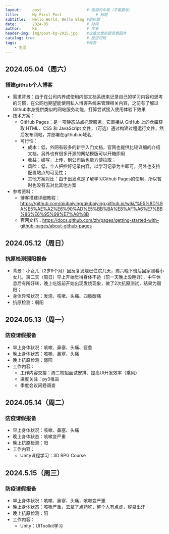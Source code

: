 ```yaml
---
layout:     post   				    # 使用的布局（不需要改）
title:      My First Post 				# 标题 
subtitle:   Hello World, Hello Blog #副标题
date:       2024-05 				# 时间
author:     KS 						# 作者
header-img: img/post-bg-2015.jpg 	#这篇文章标题背景图片
catalog: true 						# 是否归档
tags:								#标签
    - 生活
---
```


## 2024.05.04（周六）
### 搭建github个人博客
- 需求背景：由于在公司内养成使用内部文档系统来记录自己的学习内容和思考的习惯，在公网也期望能使用私人博客系统来管理相关内容，之前有了解过Github本身提供类似的网站服务功能，打算尝试接入使用体验下效果
- 技术方案：
    - GitHub Pages：是一项静态站点托管服务，它直接从 GitHub 上的仓库获取 HTML、CSS 和 JavaScript 文件，（可选）通过构建过程运行文件，然后发布网站，并部署在github.io域名;
    - 可行性：
        - 成本：低，外网有较多的新手入门文档，官网也提供比较详细的介绍文档，另外也有很多开源的网站模版可以开箱即用
        - 收益：编写，上传，到公司后也能方便拉取；
        - 风险：低，个人把控好记录内容，以学习记录为主即可，另外也支持配置站点的可见性；
        - 其他方案对比：由于出发点是了解学习Github Pages的使用，所以暂时也没有去对比其他方案
- 参考资料：
    - 博客搭建详细教程：https://github.com/qiubaiying/qiubaiying.github.io/wiki/%E5%8D%9A%E5%AE%A2%E6%90%AD%E5%BB%BA%E8%AF%A6%E7%BB%86%E6%95%99%E7%A8%8B
    - 官网文档：https://docs.github.com/zh/pages/getting-started-with-github-pages/about-github-pages

## 2024.05.12（周日）
### 抗原检测弱阳报备
- 背景：小女儿（2岁9个月）因反复发烧已住院几天，周六晚下班后回家照看小女儿，第二天（周日）早上开始觉得身体不适（前一天晚上没睡好），中午休息后有所好转，晚上吃饭前开始出现发烧现象，做了2次抗原测试，结果为弱阳；
- 身体异常状况：发烧、咳嗽、头痛、四肢酸痛
- 抗原检测：弱阳


## 2024.05.13（周一）
### 防疫请假报备
- 早上身体状况：咳嗽、鼻塞、头痛、疲惫
- 晚上身体状态：咳嗽、鼻塞、头痛
- 晚上抗原检测：弱阳
- 工作内容：
    - 工作内容交接：周二校招面试安排、提高UI开发效率（乘风）
    - 进度关注：py3推进
    - 季度会议问卷调查


## 2024.05.14（周二）
### 防疫请假报备
- 早上身体状况：咳嗽、鼻塞、头痛
- 晚上身体状态：咳嗽变严重
- 晚上抗原检测：阳
- 工作内容：
    - Unity课程学习：3D RPG Course

## 2024.5.15（周三）
### 防疫请假报备
- 早上身体状况：咳嗽、鼻塞、头痛，咳嗽变严重
- 晚上身体状态：咳嗽严重，去拿了点药吃，整个人有点虚，容易出汗
- 晚上抗原检测：阳
- 工作内容：
    - Unity：UIToolkit学习